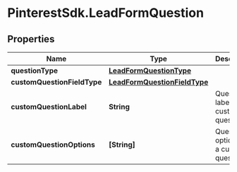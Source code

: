 # PinterestSdk.LeadFormQuestion

## Properties

Name | Type | Description | Notes
------------ | ------------- | ------------- | -------------
**questionType** | [**LeadFormQuestionType**](LeadFormQuestionType.md) |  | [optional] 
**customQuestionFieldType** | [**LeadFormQuestionFieldType**](LeadFormQuestionFieldType.md) |  | [optional] 
**customQuestionLabel** | **String** | Question label for a custom question. | [optional] 
**customQuestionOptions** | **[String]** | Question options for a custom question. | [optional] 



